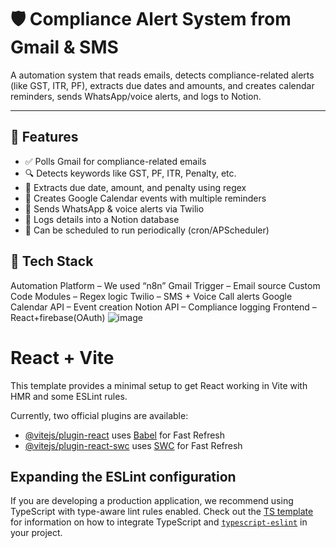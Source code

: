 # 🛡️ Compliance Alert System from Gmail & SMS

A automation system that reads emails, detects compliance-related alerts (like GST, ITR, PF), extracts due dates and amounts, and creates calendar reminders, sends WhatsApp/voice alerts, and logs to Notion.

---

## 🚀 Features

- ✅ Polls Gmail for compliance-related emails
- 🔍 Detects keywords like GST, PF, ITR, Penalty, etc.
- 🧠 Extracts due date, amount, and penalty using regex
- 📅 Creates Google Calendar events with multiple reminders
- 💬 Sends WhatsApp & voice alerts via Twilio
- 📝 Logs details into a Notion database
- 🔁 Can be scheduled to run periodically (cron/APScheduler)

## 🧰 Tech Stack

Automation Platform – We used “n8n”
Gmail Trigger – Email source
Custom Code Modules –  Regex logic
Twilio – SMS + Voice Call alerts
Google Calendar API – Event creation
Notion API – Compliance logging
Frontend –React+firebase(OAuth)
![image](https://github.com/user-attachments/assets/a2123f46-1d35-4317-a911-83ebcdf85201)

# React + Vite

This template provides a minimal setup to get React working in Vite with HMR and some ESLint rules.

Currently, two official plugins are available:

- [@vitejs/plugin-react](https://github.com/vitejs/vite-plugin-react/blob/main/packages/plugin-react) uses [Babel](https://babeljs.io/) for Fast Refresh
- [@vitejs/plugin-react-swc](https://github.com/vitejs/vite-plugin-react/blob/main/packages/plugin-react-swc) uses [SWC](https://swc.rs/) for Fast Refresh

## Expanding the ESLint configuration

If you are developing a production application, we recommend using TypeScript with type-aware lint rules enabled. Check out the [TS template](https://github.com/vitejs/vite/tree/main/packages/create-vite/template-react-ts) for information on how to integrate TypeScript and [`typescript-eslint`](https://typescript-eslint.io) in your project.


